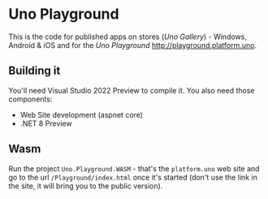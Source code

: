 # Uno Playground

This is the code for published apps on stores (_Uno Gallery_) - Windows, Android & iOS
and for the _Uno Playground_ <http://playground.platform.uno>.

## Building it

You'll need Visual Studio 2022 Preview to compile it. You also need those components:

- Web Site development (aspnet core)
- .NET 8 Preview

## Wasm

Run the project `Uno.Playground.WASM` - that's the `platform.uno` web site
and go to the url `/Playground/index.html` once it's started (don't use the link
in the site, it will bring you to the public version).